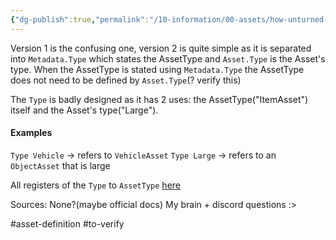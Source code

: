 ```yaml
---
{"dg-publish":true,"permalink":"/10-information/00-assets/how-unturned-knows-what-asset-type-an-asset-is-v1/","created":"2024-06-14T14:13:12.242+07:00","updated":"2024-06-14T17:47:48.302+07:00"}
---
```


Version 1 is the confusing one, version 2 is quite simple as it is separated into `Metadata.Type` which states the AssetType and `Asset.Type` is the Asset's type. When the AssetType is stated using `Metadata.Type` the AssetType does not need to be defined by `Asset.Type`(? verify this)

The `Type` is badly designed as it has 2 uses: the AssetType("ItemAsset") itself and the Asset's type("Large"). 

#### Examples
`Type Vehicle` → refers to `VehicleAsset`
`Type Large` → refers to an `ObjectAsset` that is large

All registers of the `Type` to `AssetType` [here](https://github.com/Unturned-Datamining/Unturned-Datamining/blob/9fb0d6c921353cec991254cbff98b6d3d1ba37a9/Assembly-CSharp/SDG.Unturned/UnturnedNexus.cs) 

Sources:
None?(maybe official docs)
My brain + discord questions :>

#asset-definition #to-verify